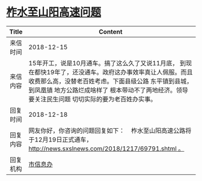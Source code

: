 # <a href="http://www.shangluo.gov.cn/zmhd/ldxxxx.jsp?urltype=leadermail.LeaderMailContentUrl&wbtreeid=1112&leadermailid=5074">柞水至山阳高速问题</a>
|Title|Content|
|:---:|---|
|来信时间|2018-12-15|
|来信内容|15年开工，说是10月通车。搞了这么久了又说11月底， 到现在都快19年了，还没通车。政府这办事效率真让人佩服。而且收费那么高，没替老百姓考虑。下面县级公路 东平镇到县城，到凤凰镇 地方公路烂成啥样了 根本带动不了两地经济。领导要关注民生问题 切切实际的要为老百姓办实事。|
|回复时间|2018-12-18|
|回复内容|网友你好，你咨询的问题回复如下：    柞水至山阳高速公路将于12月19日正式通车，http://news.sxslnews.com/2018/1217/69791.shtml 。|
|回复机构|<a href="../../categories/agencies/市信息办.md">市信息办</a>|